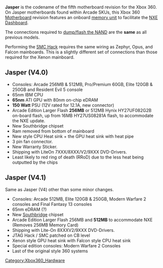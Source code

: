 **Jasper** is the codename of the fifth motherboard revision for the
Xbox 360. On Jasper motherboards found within Arcade SKUs, this Xbox 360
[Motherboard](Motherboard "wikilink") revision features an onboard
[memory unit](Memory_Unit "wikilink") to facilitate the
[NXE](NXE "wikilink") [Dashboard](Dashboard "wikilink").

The connections required to [dump/flash the
NAND](NAND_Reading "wikilink") are the **same** as all previous models.

Performing the [SMC Hack](SMC_Hack "wikilink") requires the same wiring
as Zephyr, Opus, and Falcon mainboards. This is a slightly different set
of connections than those required for the Xenon mainboard.

## Jasper (V4.0)

  - Consoles: Arcade 256MB & 512MB, Pro/Premium 60GB, Elite 120GB &
    250GB and Resident Evil 5 console
  - 65nm IBM CPU
  - **65nm** ATI GPU with 80nm on-chip eDRAM
  - **150 Watt** PSU (12V rated for 12.1A, new connector)
  - Arcade Edition Larger Flash **256MB** or 512MB Hynix HY27UF082G2B
    on-board flash, up from 16MB HY27US08281A flash, to accommodate the
    NXE update.
  - New Southbridge chipset
  - Ram removed from bottom of mainboard
  - New style CPU Heat sink + the GPU heat sink with heat pipe
  - 3 pin fan connector.
  - New Warranty Sticker.
  - Shipping with LiteOn 7XXX/8XXX/V2/9XXX DVD-Drivers.
  - Least likely to red ring of death (RRoD) due to the less heat being
    outputted by the chips

## Jasper (V4.1)

Same as Jasper (V4) other than some minor changes.

  - Consoles: Arcade 512MB, Elite 120GB & 250GB, Modern Warfare 2
    consoles and Final Fantasy 13 consoles
  - 65nm eDRAM (?)
  - New [Southbridge](Southbridge "wikilink") chipset
  - Arcade Edition Larger Flash 256MB and **512MB** to accommodate NXE
    (Removes 256MB Memory Card)
  - Shipping with Lite-On 8XXXV2/9XXX DVD-Drivers.
  - JTAG Hack / SMC patched on CB level
  - Xenon style GPU heat sink with Falcon style CPU heat sink
  - Special edition consoles: Modern Warfare 2 Consoles
  - Last of the original style 360 systems

[Category:Xbox360_Hardware](Category:Xbox360_Hardware "wikilink")